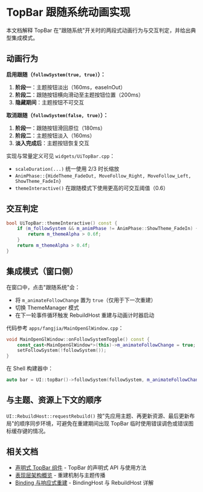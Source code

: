 # TopBar 跟随系统动画实现

本文档解释 TopBar 在"跟随系统"开关时的两段式动画行为与交互判定，并给出典型集成模式。

## 动画行为

**启用跟随（`followSystem(true, true)`）：**
1. **阶段一**：主题按钮淡出（160ms，easeInOut）
2. **阶段二**：跟随按钮横向滑动至主题按钮位置（200ms）
3. **隐藏期间**：主题按钮不可交互

**取消跟随（`followSystem(false, true)`）：**
1. **阶段一**：跟随按钮滑回原位（180ms）
2. **阶段二**：主题按钮淡入（160ms）
3. **淡入完成后**：主题按钮恢复交互

实现与常量定义可见 `widgets/UiTopBar.cpp`：
- `scaleDuration(...)` 统一使用 2/3 时长缩放
- `AnimPhase::{HideTheme_FadeOut, MoveFollow_Right, MoveFollow_Left, ShowTheme_FadeIn}`
- `themeInteractive()` 在跟随模式下使用更高的可交互阈值（0.6）

## 交互判定

```cpp
bool UiTopBar::themeInteractive() const {
    if (m_followSystem && m_animPhase != AnimPhase::ShowTheme_FadeIn) {
        return m_themeAlpha > 0.6f;
    }
    return m_themeAlpha > 0.4f;
}
```

## 集成模式（窗口侧）

在窗口中，点击"跟随系统"会：
- 将 `m_animateFollowChange` 置为 `true`（仅用于下一次重建）
- 切换 ThemeManager 模式
- 在下一轮事件循环触发 RebuildHost 重建与动画计时器启动

代码参考 `apps/fangjia/MainOpenGlWindow.cpp`：

```cpp
void MainOpenGlWindow::onFollowSystemToggle() const {
    const_cast<MainOpenGlWindow*>(this)->m_animateFollowChange = true;
    setFollowSystem(!followSystem());
}
```

在 Shell 构建器中：

```cpp
auto bar = UI::topBar()->followSystem(followSystem, m_animateFollowChange);
```

## 与主题、资源上下文的顺序

`UI::RebuildHost::requestRebuild()` 按"先应用主题、再更新资源、最后更新布局"的顺序同步环境，可避免在重建期间出现 TopBar 临时使用错误调色或错误图标缓存键的情况。

## 相关文档

- [声明式 TopBar 组件](declarative-topbar.md) - TopBar 的声明式 API 与使用方法
- [表现层架构概览](../../architecture.md) - 重建机制与主题传播
- [Binding 与响应式重建](../../binding.md) - BindingHost 与 RebuildHost 详解